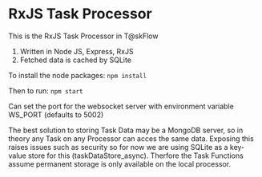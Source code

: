 # RxJS Task Processor

This is the RxJS Task Processor in T@skFlow

1. Written in Node JS, Express, RxJS
2. Fetched data is cached by SQLite

To install the node packages: `npm install` 

Then to run: `npm start` 

Can set the port for the websocket server with environment variable WS_PORT (defaults to 5002)

The best solution to storing Task Data may be a MongoDB server, so in theory any Task on any Processor can acces the same data. Exposing this raises issues such as security so for now we are using SQLite as a key-value store for this (taskDataStore_async). Therfore the Task Functions assume permanent storage is only available on the local processor.  